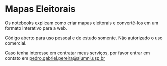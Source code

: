 # Mapas Eleitorais
Os notebooks explicam como criar mapas eleitorais e convertê-los em um formato interativo para a web.

Código aberto para uso pessoal e de estudo somente. Não autorizado o uso comercial. 

Caso tenha interesse em contratar meus serviços, por favor entrar em contato em pedro.gabriel.pereira@alumni.usp.br
